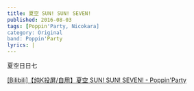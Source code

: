 ```yaml
---
title: 夏空 SUN! SUN! SEVEN!
published: 2016-08-03
tags: [Poppin'Party, Nicokara]
category: Original
band: Poppin'Party
lyrics: |
---
```

夏空日日七
<summary>
    <a href="https://www.bilibili.com/video/BV1MfbXzREYr/">
        [Bilibili]【纯K投屏/自用】夏空 SUN! SUN! SEVEN! - Poppin'Party
    </a>
</summary>




